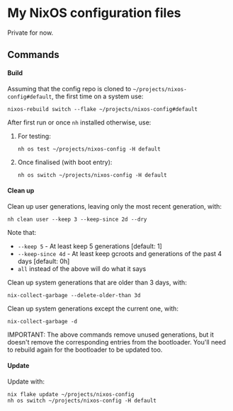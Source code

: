 # My NixOS configuration files

Private for now.

## Commands

#### Build

Assuming that the config repo is cloned to `~/projects/nixos-config#default`, the first time on a system use:

```shell
nixos-rebuild switch --flake ~/projects/nixos-config#default
```

After first run or once `nh` installed otherwise, use:

1. For testing:
    ```shell
    nh os test ~/projects/nixos-config -H default
    ```
2. Once finalised (with boot entry):
    ```shell
    nh os switch ~/projects/nixos-config -H default
    ```

#### Clean up

Clean up user generations, leaving only the most recent generation, with:

```shell
nh clean user --keep 3 --keep-since 2d --dry
```

Note that:

- `--keep 5` - At least keep 5 generations [default: 1]
- `--keep-since 4d` - At least keep gcroots and generations of the past 4 days [default: 0h]
- `all` instead of the above will do what it says

Clean up system generations that are older than 3 days, with:

```shell
nix-collect-garbage --delete-older-than 3d
```

Clean up system generations except the current one, with:

```shell
nix-collect-garbage -d
```

IMPORTANT: The above commands remove unused generations, but it doesn't remove the corresponding entries from the
bootloader. You'll need to rebuild again for the bootloader to be updated too.

#### Update

Update with:

```shell
nix flake update ~/projects/nixos-config
nh os switch ~/projects/nixos-config -H default
```